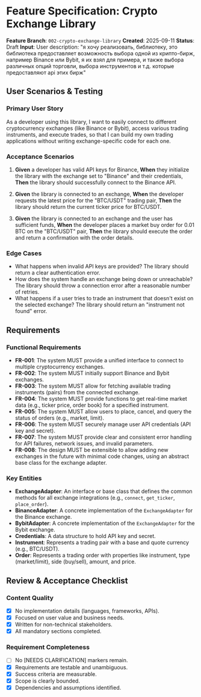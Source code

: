 # Feature Specification: Crypto Exchange Library

**Feature Branch**: `002-crypto-exchange-library`
**Created**: 2025-09-11
**Status**: Draft
**Input**: User description: "я хочу реализовать, библиотеку, это библиотека предоставляет возможность выбора одной из крипто-бирж, например Binance или Bybit, я их взял для примера, и также выбора различных опций торговли, выбора инструментов и т.д. которые предоставляют api этих бирж"

## User Scenarios & Testing

### Primary User Story
As a developer using this library, I want to easily connect to different cryptocurrency exchanges (like Binance or Bybit), access various trading instruments, and execute trades, so that I can build my own trading applications without writing exchange-specific code for each one.

### Acceptance Scenarios
1.  **Given** a developer has valid API keys for Binance,
    **When** they initialize the library with the exchange set to "Binance" and their credentials,
    **Then** the library should successfully connect to the Binance API.

2.  **Given** the library is connected to an exchange,
    **When** the developer requests the latest price for the "BTC/USDT" trading pair,
    **Then** the library should return the current ticker price for BTC/USDT.

3.  **Given** the library is connected to an exchange and the user has sufficient funds,
    **When** the developer places a market buy order for 0.01 BTC on the "BTC/USDT" pair,
    **Then** the library should execute the order and return a confirmation with the order details.

### Edge Cases
- What happens when invalid API keys are provided? The library should return a clear authentication error.
- How does the system handle an exchange being down or unreachable? The library should throw a connection error after a reasonable number of retries.
- What happens if a user tries to trade an instrument that doesn't exist on the selected exchange? The library should return an "instrument not found" error.

## Requirements

### Functional Requirements
- **FR-001**: The system MUST provide a unified interface to connect to multiple cryptocurrency exchanges.
- **FR-002**: The system MUST initially support Binance and Bybit exchanges.
- **FR-003**: The system MUST allow for fetching available trading instruments (pairs) from the connected exchange.
- **FR-004**: The system MUST provide functions to get real-time market data (e.g., ticker price, order book) for a specified instrument.
- **FR-005**: The system MUST allow users to place, cancel, and query the status of orders (e.g., market, limit).
- **FR-006**: The system MUST securely manage user API credentials (API key and secret).
- **FR-007**: The system MUST provide clear and consistent error handling for API failures, network issues, and invalid parameters.
- **FR-008**: The design MUST be extensible to allow adding new exchanges in the future with minimal code changes, using an abstract base class for the exchange adapter.

### Key Entities
- **ExchangeAdapter**: An interface or base class that defines the common methods for all exchange integrations (e.g., `connect`, `get_ticker`, `place_order`).
- **BinanceAdapter**: A concrete implementation of the `ExchangeAdapter` for the Binance exchange.
- **BybitAdapter**: A concrete implementation of the `ExchangeAdapter` for the Bybit exchange.
- **Credentials**: A data structure to hold API key and secret.
- **Instrument**: Represents a trading pair with a base and quote currency (e.g., BTC/USDT).
- **Order**: Represents a trading order with properties like instrument, type (market/limit), side (buy/sell), amount, and price.

## Review & Acceptance Checklist

### Content Quality
- [X] No implementation details (languages, frameworks, APIs).
- [X] Focused on user value and business needs.
- [X] Written for non-technical stakeholders.
- [X] All mandatory sections completed.

### Requirement Completeness
- [ ] No [NEEDS CLARIFICATION] markers remain.
- [X] Requirements are testable and unambiguous.
- [X] Success criteria are measurable.
- [X] Scope is clearly bounded.
- [X] Dependencies and assumptions identified.
